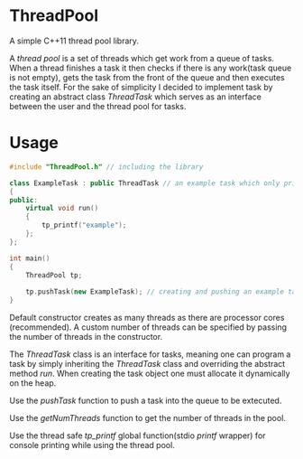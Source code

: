 # ThreadPool
A simple C++11 thread pool library. 

A *thread pool* is a set of threads which get work from a queue of tasks. When a thread finishes a task it then checks if there is any work(task queue is not empty), gets the task from the front of the queue and then executes the task itself. For the sake of simplicity I decided to implement task by creating an abstract class *ThreadTask* which serves as an interface between the user and the thread pool for tasks. 

# Usage
```c++
#include "ThreadPool.h" // including the library

class ExampleTask : public ThreadTask // an example task which only prints out "example"
{
public:
    virtual void run()
    {
        tp_printf("example");
    };
};

int main()
{
    ThreadPool tp;
  
    tp.pushTask(new ExampleTask); // creating and pushing an example task
}
```

Default constructor creates as many threads as there are processor cores (recommended).
A custom number of threads can be specified by passing the number of threads in the constructor.

The *ThreadTask* class is an interface for tasks, meaning one can program a task by simply inheriting the *ThreadTask* class and overriding the abstract method *run*. When creating the task object one must allocate it dynamically on the heap. 

Use the *pushTask* function to push a task into the queue to be extecuted.

Use the *getNumThreads* function to get the number of threads in the pool.

Use the  thread safe *tp_printf* global function(stdio *printf* wrapper) for console printing while using the thread pool.
